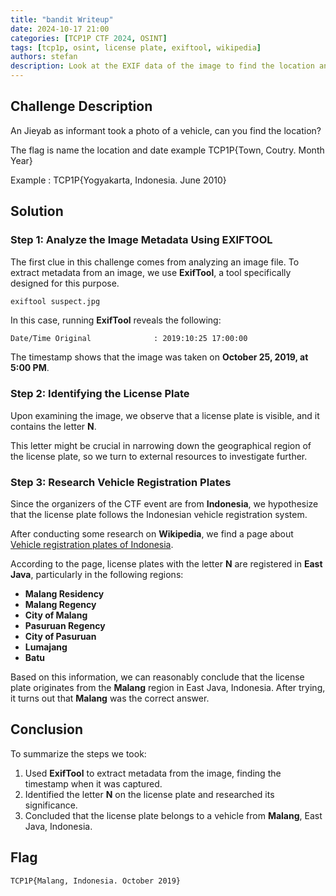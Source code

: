 ```yaml
---
title: "bandit Writeup"
date: 2024-10-17 21:00
categories: [TCP1P CTF 2024, OSINT]
tags: [tcp1p, osint, license plate, exiftool, wikipedia]
authors: stefan
description: Look at the EXIF data of the image to find the location and use Wikipedia to determine the location the license plate belongs to.
---
```


## Challenge Description

An Jieyab as informant took a photo of a vehicle, can you find the location?

The flag is name the location and date example TCP1P{Town, Coutry. Month Year}

Example : TCP1P{Yogyakarta, Indonesia. June 2010}

## Solution 

### Step 1: Analyze the Image Metadata Using EXIFTOOL

The first clue in this challenge comes from analyzing an image file. To extract metadata from an image, we use **ExifTool**, a tool specifically designed for this purpose.

```bash
exiftool suspect.jpg
```

In this case, running **ExifTool** reveals the following:

```plaintext
Date/Time Original              : 2019:10:25 17:00:00
```

The timestamp shows that the image was taken on **October 25, 2019, at 5:00 PM**.

### Step 2: Identifying the License Plate

Upon examining the image, we observe that a license plate is visible, and it contains the letter **N**.

This letter might be crucial in narrowing down the geographical region of the license plate, so we turn to external resources to investigate further.

### Step 3: Research Vehicle Registration Plates

Since the organizers of the CTF event are from **Indonesia**, we hypothesize that the license plate follows the Indonesian vehicle registration system. 

After conducting some research on **Wikipedia**, we find a page about [Vehicle registration plates of Indonesia](https://en.wikipedia.org/wiki/Vehicle_registration_plates_of_Indonesia).

According to the page, license plates with the letter **N** are registered in **East Java**, particularly in the following regions:

- **Malang Residency**
- **Malang Regency**
- **City of Malang**
- **Pasuruan Regency**
- **City of Pasuruan**
- **Lumajang**
- **Batu**

Based on this information, we can reasonably conclude that the license plate originates from the **Malang** region in East Java, Indonesia. After trying, it turns out that **Malang** was the correct answer.

## Conclusion

To summarize the steps we took:

1. Used **ExifTool** to extract metadata from the image, finding the timestamp when it was captured.
2. Identified the letter **N** on the license plate and researched its significance.
3. Concluded that the license plate belongs to a vehicle from **Malang**, East Java, Indonesia.

## Flag
`TCP1P{Malang, Indonesia. October 2019}`
